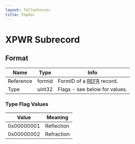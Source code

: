 ```yaml
---
layout: falloutnvrec
title: fopdoc
---
```

XPWR Subrecord
==========

## Format

Name | Type | Info
-----|------|-----
Reference | formid | FormID of a [REFR](../REFR.md) record.
Type | uint32 | Flags - see below for values.
 
### Type Flag Values

Value | Meaning
------|--------
0x00000001 | Reflection
0x00000002 | Refraction
